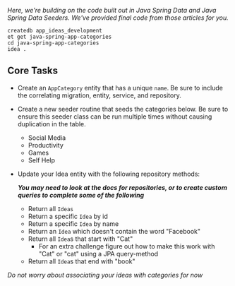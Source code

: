 *Here, we're building on the code built out in Java Spring Data and Java Spring Data Seeders. We've provided final code from those articles for you.*

```no-highlight
createdb app_ideas_development
et get java-spring-app-categories
cd java-spring-app-categories
idea .
```

## Core Tasks

- Create an `AppCategory` entity that has a unique `name`. Be sure to include the correlating migration, entity, service, and repository.
- Create a new seeder routine that seeds the categories below. Be sure to ensure this seeder class can be run multiple times without causing duplication in the table.
  - Social Media
  - Productivity
  - Games
  - Self Help
- Update your Idea entity with the following repository methods:

  ***You may need to look at the docs for repositories, or to create custom queries to complete some of the following***
  - Return all `Ideas`
  - Return a specific `Idea` by id
  - Return a specific `Idea` by name
  - Return an `Idea` which doesn't contain the word "Facebook"
  - Return all `Idea`s that start with "Cat"
    - For an extra challenge figure out how to make this work with "Cat" or "cat" using a JPA query-method
  - Return all `Idea`s that end with "book"

*Do not worry about associating your ideas with categories for now*
